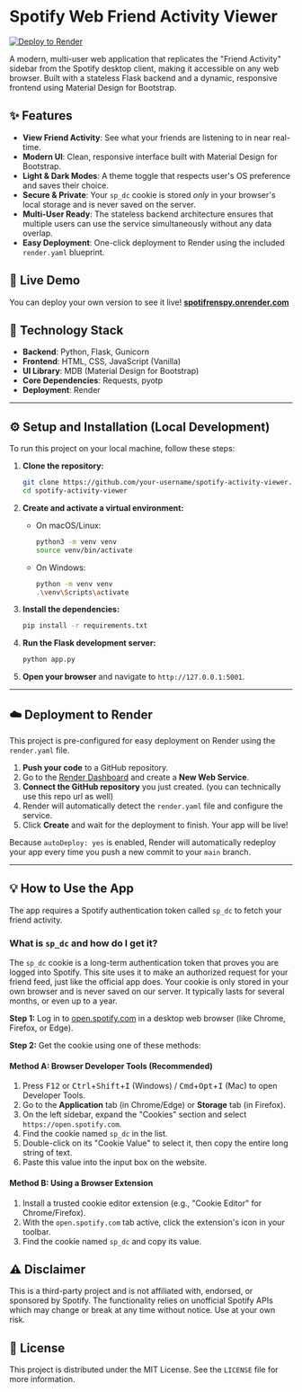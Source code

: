 
# Spotify Web Friend Activity Viewer

[![Deploy to Render](https://render.com/images/deploy-to-render-button.svg)](https://render.com/deploy)

A modern, multi-user web application that replicates the "Friend Activity" sidebar from the Spotify desktop client, making it accessible on any web browser. Built with a stateless Flask backend and a dynamic, responsive frontend using Material Design for Bootstrap.


## ✨ Features

-   **View Friend Activity**: See what your friends are listening to in near real-time.
-   **Modern UI**: Clean, responsive interface built with Material Design for Bootstrap.
-   **Light & Dark Modes**: A theme toggle that respects user's OS preference and saves their choice.
-   **Secure & Private**: Your `sp_dc` cookie is stored *only* in your browser's local storage and is never saved on the server.
-   **Multi-User Ready**: The stateless backend architecture ensures that multiple users can use the service simultaneously without any data overlap.
-   **Easy Deployment**: One-click deployment to Render using the included `render.yaml` blueprint.

## 🚀 Live Demo

You can deploy your own version to see it live!
**[spotifrenspy.onrender.com](https://spotifrenspy.onrender.com)**

## 🔧 Technology Stack

-   **Backend**: Python, Flask, Gunicorn
-   **Frontend**: HTML, CSS, JavaScript (Vanilla)
-   **UI Library**: MDB (Material Design for Bootstrap)
-   **Core Dependencies**: Requests, pyotp
-   **Deployment**: Render

---

## ⚙️ Setup and Installation (Local Development)

To run this project on your local machine, follow these steps:

1.  **Clone the repository:**
    ```bash
    git clone https://github.com/your-username/spotify-activity-viewer.git
    cd spotify-activity-viewer
    ```

2.  **Create and activate a virtual environment:**
    - On macOS/Linux:
      ```bash
      python3 -m venv venv
      source venv/bin/activate
      ```
    - On Windows:
      ```bash
      python -m venv venv
      .\venv\Scripts\activate
      ```

3.  **Install the dependencies:**
    ```bash
    pip install -r requirements.txt
    ```

4.  **Run the Flask development server:**
    ```bash
    python app.py
    ```

5.  **Open your browser** and navigate to `http://127.0.0.1:5001`.

---

## ☁️ Deployment to Render

This project is pre-configured for easy deployment on Render using the `render.yaml` file.

1.  **Push your code** to a GitHub repository.
2.  Go to the [Render Dashboard](https://dashboard.render.com/) and create a **New Web Service**.
3.  **Connect the GitHub repository** you just created. (you can technically use this repo url as well)
4.  Render will automatically detect the `render.yaml` file and configure the service.
5.  Click **Create** and wait for the deployment to finish. Your app will be live!

Because `autoDeploy: yes` is enabled, Render will automatically redeploy your app every time you push a new commit to your `main` branch.

---

## 💡 How to Use the App

The app requires a Spotify authentication token called `sp_dc` to fetch your friend activity.

### What is `sp_dc` and how do I get it?

The `sp_dc` cookie is a long-term authentication token that proves you are logged into Spotify. This site uses it to make an authorized request for your friend feed, just like the official app does. Your cookie is only stored in your own browser and is never saved on our server. It typically lasts for several months, or even up to a year.

**Step 1:** Log in to [open.spotify.com](https://open.spotify.com) in a desktop web browser (like Chrome, Firefox, or Edge).

**Step 2:** Get the cookie using one of these methods:

#### Method A: Browser Developer Tools (Recommended)

1.  Press <kbd>F12</kbd> or <kbd>Ctrl</kbd>+<kbd>Shift</kbd>+<kbd>I</kbd> (Windows) / <kbd>Cmd</kbd>+<kbd>Opt</kbd>+<kbd>I</kbd> (Mac) to open Developer Tools.
2.  Go to the **Application** tab (in Chrome/Edge) or **Storage** tab (in Firefox).
3.  On the left sidebar, expand the "Cookies" section and select `https://open.spotify.com`.
4.  Find the cookie named `sp_dc` in the list.
5.  Double-click on its "Cookie Value" to select it, then copy the entire long string of text.
6.  Paste this value into the input box on the website.

#### Method B: Using a Browser Extension

1.  Install a trusted cookie editor extension (e.g., "Cookie Editor" for Chrome/Firefox).
2.  With the `open.spotify.com` tab active, click the extension's icon in your toolbar.
3.  Find the cookie named `sp_dc` and copy its value.

## ⚠️ Disclaimer

This is a third-party project and is not affiliated with, endorsed, or sponsored by Spotify. The functionality relies on unofficial Spotify APIs which may change or break at any time without notice. Use at your own risk.

## 📄 License

This project is distributed under the MIT License. See the `LICENSE` file for more information.
